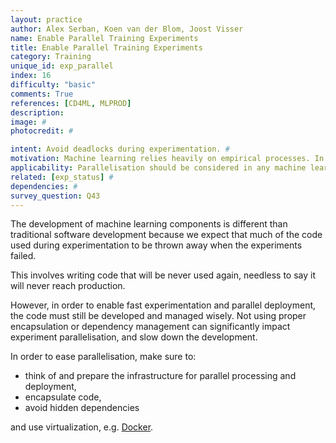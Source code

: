 ```yaml
---
layout: practice
author: Alex Serban, Koen van der Blom, Joost Visser
name: Enable Parallel Training Experiments
title: Enable Parallel Training Experiments
category: Training
unique_id: exp_parallel
index: 16
difficulty: "basic"
comments: True
references: [CD4ML, MLPROD]
description:
image: #
photocredit: #

intent: Avoid deadlocks during experimentation. #
motivation: Machine learning relies heavily on empirical processes. In order to allow fast experimentation and avoid deadlocks, it is recommended to think upfront of experiment parallelisation. #
applicability: Parallelisation should be considered in any machine learning application.
related: [exp_status] #
dependencies: #
survey_question: Q43
---
```


The development of machine learning components is different than traditional software development because we expect that much of the code used during experimentation to be thrown away when the experiments failed.


This involves writing code that will be never used again, needless to say it will never reach production.


However, in order to enable fast experimentation and parallel deployment, the code must still be developed and managed wisely.
Not using proper encapsulation or dependency management can significantly impact experiment parallelisation, and slow down the development.


In order to ease parallelisation, make sure to:
- think of and prepare the infrastructure for parallel processing and deployment,
- encapsulate code,
- avoid hidden dependencies


and use virtualization, e.g. <a href="https://www.docker.com/">Docker</a>.


